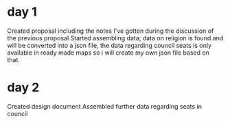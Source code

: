 # day 1
Created proposal including the notes I've gotten during the discussion of the previous proposal
Started assembling data; data on religion is found and will be converted into a json file, the data
regarding council seats is only available in ready made maps so i will create my own json file based on that.

# day 2
Created design document
Assembled further data regarding seats in council
